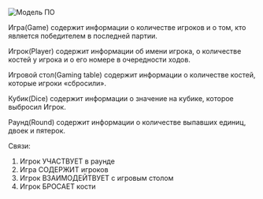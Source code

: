 ﻿![](Aspose.Words.bab71f3c-b9a2-4b39-b667-e606e8f7075c.001.png "Модель ПО")

Игра(Game) содержит информации о количестве игроков и о том, кто является победителем в последней партии.

Игрок(Player) содержит информации об имени игрока, о количестве костей у игрока и о его номере в очередности ходов.

Игровой стол(Gaming table) содержит информации о количестве костей, которые игроки «сбросили».

Кубик(Dice) содержит информации о значение на кубике, которое выбросил Игрок.

Раунд(Round) содержит информации о количестве выпавших единиц, двоек и пятерок.

Связи:

1. Игрок УЧАСТВУЕТ в раунде
1. Игра СОДЕРЖИТ игроков
1. Игрок ВЗАИМОДЕЙТВУЕТ с игровым столом
1. Игрок БРОСАЕТ кости
